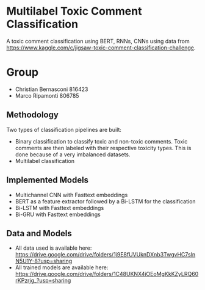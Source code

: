 # Multilabel Toxic Comment Classification

A toxic comment classification using BERT, RNNs, CNNs using data from https://www.kaggle.com/c/jigsaw-toxic-comment-classification-challenge.

# Group

- Christian Bernasconi 816423
- Marco Ripamonti 806785

## Methodology
Two types of classification pipelines are built:

* Binary classification to classify toxic and non-toxic comments. Toxic comments are then labeled with their respective toxicity types. This is done because of a very imbalanced datasets.
* Multilabel classification

## Implemented Models

* Multichannel CNN with Fasttext embeddings
* BERT as a feature extractor followed by a Bi-LSTM for the classification
* Bi-LSTM with Fasttext embeddings
* Bi-GRU with Fasttext embeddings

## Data and Models
* All data used is available here: https://drive.google.com/drive/folders/1j9E8fUVUknDXnb3TwgvHC7sInN5U1Y-8?usp=sharing
* All trained models are available here: https://drive.google.com/drive/folders/1C48UKNX4iOEoMgKkKZyLRQ60rKPzrjg_?usp=sharing
